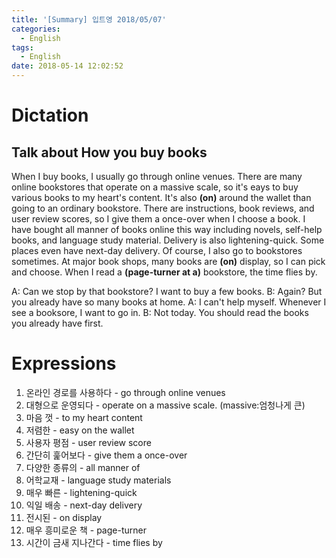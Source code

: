 ```yaml
---
title: '[Summary] 입트영 2018/05/07'
categories:
  - English
tags:
  - English
date: 2018-05-14 12:02:52
---
```


# Dictation
## Talk about How you buy books

When I buy books, I usually go through online venues. There are many online bookstores that operate on a massive scale, so it's eays to buy various books to my heart's content. It's also **(on)** around the wallet than going to an ordinary bookstore. There are instructions, book reviews, and user review scores, so I give them a once-over when I choose a book. I have bought all manner of books online this way including novels, self-help books, and language study material. Delivery is also lightening-quick. Some places even have next-day delivery. Of course, I also go to bookstores sometimes. At major book shops, many books are **(on)** display, so I can pick and choose. When I read a **(page-turner at a)** bookstore, the time flies by.

A: Can we stop by that bookstore? I want to buy a few books.
B: Again? But you already have so many books at home.
A: I can't help myself. Whenever I see a booksore, I want to go in.
B: Not today. You should read the books you already have first.

# Expressions
1. 온라인 경로를 사용하다 - go through online venues
2. 대형으로 운영되다 - operate on a massive scale. (massive:엄청나게 큰)
3. 마음 껏 - to my heart content
4. 저렴한 - easy on the wallet
5. 사용자 평점 - user review score
6. 간단히 훑어보다 - give them a once-over
7. 다양한 종류의 - all manner of
8. 어학교재 - language study materials
9. 매우 빠른 - lightening-quick
10. 익일 배송 - next-day delivery
11. 전시된 - on display
12. 매우 흥미로운 책 - page-turner
13. 시간이 금새 지나간다 - time flies by